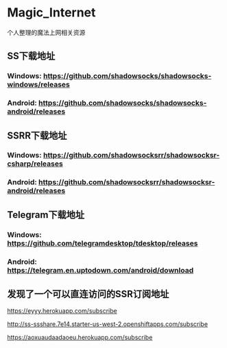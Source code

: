 # Magic_Internet
个人整理的魔法上网相关资源
## SS下载地址
### Windows: https://github.com/shadowsocks/shadowsocks-windows/releases
### Android: https://github.com/shadowsocks/shadowsocks-android/releases

## SSRR下载地址
### Windows: https://github.com/shadowsocksrr/shadowsocksr-csharp/releases
### Android: https://github.com/shadowsocksrr/shadowsocksr-android/releases

## Telegram下载地址
### Windows: https://github.com/telegramdesktop/tdesktop/releases
### Android: https://telegram.en.uptodown.com/android/download

## 发现了一个可以直连访问的SSR订阅地址
https://eyyy.herokuapp.com/subscribe

http://ss-ssshare.7e14.starter-us-west-2.openshiftapps.com/subscribe

https://aoxuaudaadaoeu.herokuapp.com/subscribe


